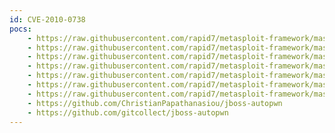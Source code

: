 ```yaml
---
id: CVE-2010-0738
pocs:
    - https://raw.githubusercontent.com/rapid7/metasploit-framework/master/modules/exploits/multi/http/jboss_maindeployer.rb
    - https://raw.githubusercontent.com/rapid7/metasploit-framework/master/modules/exploits/multi/http/jboss_deploymentfilerepository.rb
    - https://raw.githubusercontent.com/rapid7/metasploit-framework/master/modules/exploits/multi/http/jboss_bshdeployer.rb
    - https://raw.githubusercontent.com/rapid7/metasploit-framework/master/modules/auxiliary/scanner/sap/sap_icm_urlscan.rb
    - https://raw.githubusercontent.com/rapid7/metasploit-framework/master/modules/auxiliary/scanner/http/jboss_vulnscan.rb
    - https://raw.githubusercontent.com/rapid7/metasploit-framework/master/modules/auxiliary/admin/http/jboss_deploymentfilerepository.rb
    - https://raw.githubusercontent.com/rapid7/metasploit-framework/master/modules/auxiliary/admin/http/jboss_bshdeployer.rb
    - https://github.com/ChristianPapathanasiou/jboss-autopwn
    - https://github.com/gitcollect/jboss-autopwn
---
```

